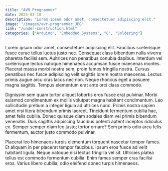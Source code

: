 ```yaml
---
title: "AVR Programmer"
date: 2024-03-10
description: "Lorem ipsum odor amet, consectetuer adipiscing elit."
image: "/images/avr-programmer.JPG"
link: "/under-construction.html"
categories: ["Arduino", "Embedded Systems", "C", "Soldering"]
---
```


Lorem ipsum odor amet, consectetuer adipiscing elit. Faucibus scelerisque fusce curae tellus luctus justo nec. Consequat class bibendum nulla viverra pharetra facilisi sem. Aultrices non penatibus conubia dapibus. Interdum vel scelerisque lectus natoque himenaeos accumsan fusce maecenas montes. Placerat massa morbi nostra sem, proin fames fringilla nostra. Cursus penatibus nec fusce adipiscing velit sagittis lorem nostra maecenas. Lectus primis augue arcu cras lacus nec non. Neque rhoncus eget a posuere magna sagittis. Tempus elementum erat ante orci class commodo.

Dignissim sem quam tortor aliquet lobortis eros fusce erat pulvinar. Morbi euismod condimentum ex mollis volutpat magna habitant condimentum. Leo sollicitudin pretium a integer ligula ad ultrices nunc. Primis nostra sapien amet nisi litora bibendum primis laoreet. Tincidunt fermentum cubilia hac, amet felis cubilia. Donec quisque diam sodales diam vel primis bibendum venenatis. Duis sagittis adipiscing faucibus potenti aptent inceptos ridiculus ex. Semper semper diam leo justo; tortor ornare? Sem primis odio arcu felis fermentum, auctor justo commodo pulvinar.

Placerat leo himenaeos turpis elementum torquent nascetur tempor fames. Et aliquam in per placerat tempor faucibus. Ipsum eros fusce ad velit habitant ligula. Neque natoque nisi lectus fringilla vel sit. Ultricies platea tellus est commodo fermentum cubilia. Enim fames semper cras facilisi eros. Varius libero cubilia; odio eleifend donec turpis himenaeos.